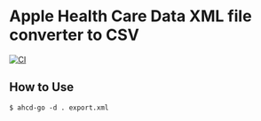 Apple Health Care Data XML file converter to CSV
=================================================

[![CI](https://github.com/y-yu/ahcd-go/actions/workflows/ci.yml/badge.svg)](https://github.com/y-yu/ahcd-go/actions/workflows/ci.yml)

## How to Use

```shell
$ ahcd-go -d . export.xml
```